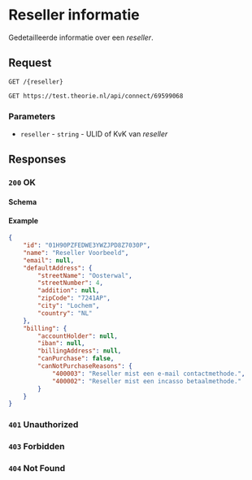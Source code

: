 # Reseller informatie
Gedetailleerde informatie over een <dfn>reseller</dfn>.<br>

## Request
```http
GET /{reseller}
```
```http
GET https://test.theorie.nl/api/connect/69599068
```

### Parameters
* `reseller` - `string` - ULID of KvK van <dfn>reseller</dfn>

## Responses
### `200` OK

#### Schema
#### Example
```json
{
    "id": "01H90PZFEDWE3YWZJPD8Z7030P",
    "name": "Reseller Voorbeeld",
    "email": null,
    "defaultAddress": {
        "streetName": "Oosterwal",
        "streetNumber": 4,
        "addition": null,
        "zipCode": "7241AP",
        "city": "Lochem",
        "country": "NL"
    },
    "billing": {
        "accountHolder": null,
        "iban": null,
        "billingAddress": null,
        "canPurchase": false,
        "canNotPurchaseReasons": {
            "400003": "Reseller mist een e-mail contactmethode.",
            "400002": "Reseller mist een incasso betaalmethode."
        }
    }
}
```

### `401` Unauthorized
### `403` Forbidden
### `404` Not Found
